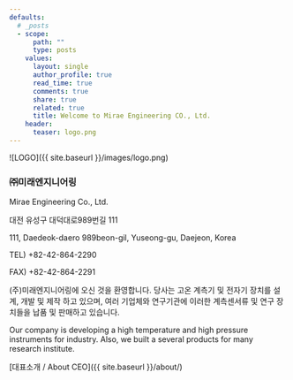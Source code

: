 ```yaml
---
defaults:
  # _posts
  - scope:
      path: ""
      type: posts
    values:
      layout: single
      author_profile: true
      read_time: true
      comments: true
      share: true
      related: true
      title: Welcome to Mirae Engineering CO., Ltd.
    header:
      teaser: logo.png
---
```


![LOGO]({{ site.baseurl }}/images/logo.png)

### ㈜미래엔지니어링

Mirae Engineering Co., Ltd.<br>


대전 유성구 대덕대로989번길 111

111, Daedeok-daero 989beon-gil, Yuseong-gu, Daejeon, Korea

TEL) +82-42-864-2290

FAX) +82-42-864-2291




(주)미래엔지니어링에 오신 것을 환영합니다.
당사는 고온 계측기 및 전자기 장치를 설계, 개발 및 제작 하고 있으며, 
여러 기업체와 연구기관에 이러한 계측센서류 및 연구 장치들을 납품 및 판매하고 있습니다.

Our company is developing a high temperature and high pressure instruments for industry. 
Also, we built a several products for many research institute.

[대표소개 / About CEO]({{ site.baseurl }}/about/)

